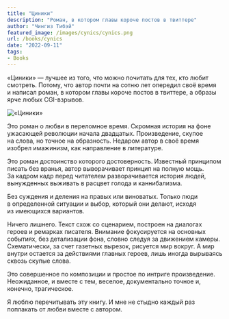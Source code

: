 ```yaml
---
title: "Циники"
description: "Роман, в котором главы короче постов в твиттере"
author: "Чингиз Тибэй"
featured_image: /images/cynics/cynics.png
url: /books/cynics
date: "2022-09-11"
tags: 
- Books
---
```


<div class="auto">

&laquo;Циники&raquo;&nbsp;&mdash; лучшее из&nbsp;того, что можно почитать для тех, кто любит смотреть. Потому, что автор почти на&nbsp;сотню лет опередил своё время и&nbsp;написал роман, в&nbsp;котором главы короче постов в&nbsp;твиттере, а&nbsp;образы ярче любых CGI-взрывов.

![«Циники»](/images/cynics/cynics.png)

Это роман о&nbsp;любви в&nbsp;переломное время. Скромная история на&nbsp;фоне ужасающей революции начала двадцатых. Произведение, скупое на&nbsp;слова, но&nbsp;точное на&nbsp;образность. Недаром автор в&nbsp;своё время изобрел имажинизм, как направление в&nbsp;литературе.

Это роман достоинство которого достоверность. Известный принципом писать без вранья, автор выворачивает принцип на&nbsp;полную мощь. За&nbsp;кадром кадр перед читателем разворачивается история людей, вынужденных выживать в&nbsp;расцвет голода и&nbsp;каннибализма.

Без суждения и&nbsp;деления на&nbsp;правых или виноватых. Только люди в&nbsp;определенной ситуации и&nbsp;выбор, который они делают, исходя из&nbsp;имеющихся вариантов.

Ничего лишнего. Текст схож со&nbsp;сценарием, построен на&nbsp;диалогах героев и&nbsp;ремарках писателя. Внимание фокусируется на&nbsp;основных событиях, без детализации фона, словно следуя за&nbsp;движением камеры. Схематически, за&nbsp;счет газетных вырезок, рисуется мир вокруг. А&nbsp;мир внутри остается за&nbsp;действиями главных героев, лишь иногда вырываясь сквозь скупые слова.

Это совершенное по&nbsp;композиции и&nbsp;простое по&nbsp;интриге произведение. Неожиданное, и&nbsp;вместе с&nbsp;тем, веселое, документально точное&nbsp;и, конечно, трагическое.

Я&nbsp;люблю перечитывать эту книгу. И&nbsp;мне не&nbsp;стыдно каждый раз поплакать от&nbsp;любви вместе с&nbsp;автором.

</div>